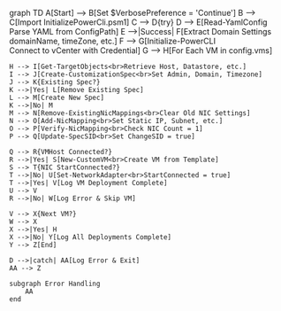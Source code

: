 graph TD
    A[Start] --> B[Set $VerbosePreference = 'Continue']
    B --> C[Import InitializePowerCli.psm1]
    C --> D{try}
    D --> E[Read-YamlConfig<br>Parse YAML from ConfigPath]
    E -->|Success| F[Extract Domain Settings<br>domainName, timeZone, etc.]
    F --> G[Initialize-PowerCLI<br>Connect to vCenter with Credential]
    G --> H[For Each VM in config.vms]
    
    H --> I[Get-TargetObjects<br>Retrieve Host, Datastore, etc.]
    I --> J[Create-CustomizationSpec<br>Set Admin, Domain, Timezone]
    J --> K{Existing Spec?}
    K -->|Yes| L[Remove Existing Spec]
    L --> M[Create New Spec]
    K -->|No| M
    M --> N[Remove-ExistingNicMappings<br>Clear Old NIC Settings]
    N --> O[Add-NicMapping<br>Set Static IP, Subnet, etc.]
    O --> P[Verify-NicMapping<br>Check NIC Count = 1]
    P --> Q[Update-SpecSID<br>Set ChangeSID = true]
    
    Q --> R{VMHost Connected?}
    R -->|Yes| S[New-CustomVM<br>Create VM from Template]
    S --> T{NIC StartConnected?}
    T -->|No| U[Set-NetworkAdapter<br>StartConnected = true]
    T -->|Yes| V[Log VM Deployment Complete]
    U --> V
    R -->|No| W[Log Error & Skip VM]
    
    V --> X{Next VM?}
    W --> X
    X -->|Yes| H
    X -->|No| Y[Log All Deployments Complete]
    Y --> Z[End]
    
    D -->|catch| AA[Log Error & Exit]
    AA --> Z

    subgraph Error Handling
        AA
    end